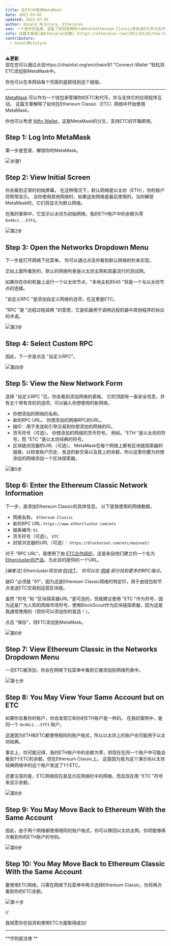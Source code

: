 ```yaml
---
title: 在ETC中使用MetaMask
date: 2021-03-02
updated: 2022-07-05
author: Donald McIntyre, Etherplan
seo: 一个逐步的指南，涵盖了如何使用MetaMask与Ethereum Classic来发送ETC并与去中心化的应用程序互动。
info: 这篇文章是[由Etherplan创建]（https://etherplan.com/2021/03/02/how-to-connect-metamask-to-ethereum-classic/15512/）。 更多Ethereum Classic教程、理论和加密货币概念，请查看 [etherplan.com]（https://etherplan.com）。
contributors:
  - DonaldMcIntyre
---
```


**⚠️更新**  
现在您可以通过点击https://chainlist.org/en/chain/61 "Connect-Wallet "轻松将ETC添加到MetaMask中。

你也可以在本网站每个页面的底部找到这个链接。

---

[MetaMask](https://metamask.io) 可以作为一个钱包来管理你的ETC和代币，并与支持它的应用程序互动。 这篇文章解释了如何在Ethereum Classic（ETC）网络中开始使用MetaMask。

你也可以考虑 [Nifty Wallet](https://chrome.google.com/webstore/detail/nifty-wallet/jbdaocneiiinmjbjlgalhcelgbejmnid?ucbcb=1)，这是MetaMask的分叉，支持ETC的开箱即用。

## Step 1: Log Into MetaMask

第一步是登录，解锁你的MetaMask。

![步骤1](./01.png)

## Step 2: View Initial Screen

你会看到正常的初始屏幕。 在这种情况下，默认网络是以太坊（ETH），你的账户将照常显示。 当你使用其他网络时，如果这些网络是最后使用的，当你解锁MetaMask时，它们将显示为默认网络。

在我的案例中，它显示以太坊为初始网络，我的ETH账户中的余额为零 `0x48c1...EfF3`。

![第2步](./02.png)

## Step 3: Open the Networks Dropdown Menu

下一步是打开网络下拉菜单。 你可以通过点击你看到默认网络的栏来实现。

正如上面所看到的，默认的网络列表是以太坊主网和其最流行的测试网。

如果你在你的机器上运行一个以太坊节点，"本地主机8545 "将是一个与以太坊节点的连接。

"自定义RPC "是添加自定义网络的选项，在这里是ETC。

"RPC "是 "远程过程调用 "的意思，它是机器用于调用远程机器中其他程序的协议的术语。

![第3步](./03.png)

## Step 4: Select Custom RPC

因此，下一步是点击 "自定义RPC"。

![第四步](./04.png)

## Step 5: View the New Network Form

选择 "自定义RPC "后，你会看到添加网络的表格。 它的顶部有一条安全信息，并有五个带有空栏的选项，可以输入你想使用的新网络。

- 你想添加的网络的名称。
- 新的RPC URL。 你想添加的网络RPC的URL。
- 链ID：用于发送和引导交易到你想添加的网络的ID。
- 货币符号（可选）。 你想添加的网络的货币符号。 例如，"ETH "是以太坊的符号，而 "ETC "是以太坊经典的符号。
- 区块链浏览器的URL（可选）。 MetaMask在每个网络上都有区块链探索器的链接，以检查账户历史、发送的新交易以及其上的余额，所以这里你要为你想添加的网络添加一个区块探索器。

![第5步](./05.png)

## Step 6: Enter the Ethereum Classic Network Information

下一步，是添加Ethereum Classic的具体信息。 以下是我使用的网络数据。

- 网络名称。 `Ethereum Classic`
- 新的RPC URL: `https://www.ethercluster.com/etc`
- 链条编号: `61`
- 货币符号（可选）。 `ETC`
- 封锁浏览器的URL（可选）： `https://blockscout.com/etc/mainnet/`

对于 "RPC URL"，我使用了由 [ETC合作组织](https://etccooperative.org/)，这是来自他们建立的一个名为 [Ethercluster的产品](https://ethercluster.com/)，为此目的提供的一个URL。

_[编者注] Ethercluster现在由 [RIVET](https://rivet.cloud/)。 你可以在 [网络](/network/endpoints) 部分找到更多的RPC端点。_

链ID "必须是 "61"，因为这是Ethereum Classic网络的特定ID，用于由钱包和节点发送ETC交易到运营区块链。

虽然 "符号 "和 "区块探索器URL "是可选的，但我建议使用 "ETC "作为符号，因为这是广为人知的网络市场符号，使用BlockScout作为区块链探索器，因为这是我通常使用的（但你可以添加你的首选！）。

点击 "保存"，将ETC添加到MetaMask。

![第6步](./06.png)

## Step 7: View Ethereum Classic in the Networks Dropdown Menu

一旦ETC被添加，你会在网络下拉菜单中看到它被添加到网络列表中。

![第七步](./07.png)

## Step 8: You May View Your Same Account but on ETC

如果你去看你的账户，你会发现它和你的ETH账户是一样的。 在我的案例中，是同一个 `0x48c1...EfF3` 账户。

这是因为ETH和ETC都使用相同的账户格式，所以以太坊上的账户也可能用于以太坊经典。

事实上，你可能记得，我的ETH账户中的余额为零，但现在在同一个账户中可能会看到1个ETC的余额，但在Ethereum Classic上。 这是因为我为这个演示向以太坊经典网络中的这个账户发送了1个ETC。

还要注意的是，ETC网络现在是显示在网络栏中的网络，而且现在用 "ETC "符号来显示余额。

![第8步](./08.png)

## Step 9: You May Move Back to Ethereum With the Same Account

因此，由于两个网络都使用相同的账户格式，你可以移回以太坊主网，你将能够再次看到你的ETH账户的号码。

![第9步](./09.png)

## Step 10: You May Move Back to Ethereum Classic With the Same Account

要使用ETC网络，只需在网络下拉菜单中再次选择Ethereum Classic，你将再次看到你的ETC余额。

![第十步](./10.png)

//

我祝愿你在投资和使用ETC方面取得成功!

---

**守则是法律 **
